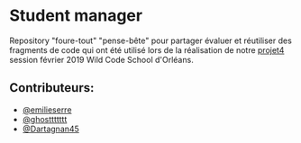# Student manager

Repository "foure-tout" "pense-bête" pour partager évaluer et réutiliser des fragments de code qui ont été utilisé lors de la réalisation de notre [projet4](https://github.com/WildCodeSchool/orleans-0219-php-studentmanager) session février 2019 Wild Code School d'Orléans.

Contributeurs:
--------------
* [@emilieserre](https://github.com/emilieserre)
* [@ghosttttttt](https://github.com/ghosttttttt)
* [@Dartagnan45](https://github.com/Dartagnan45)
